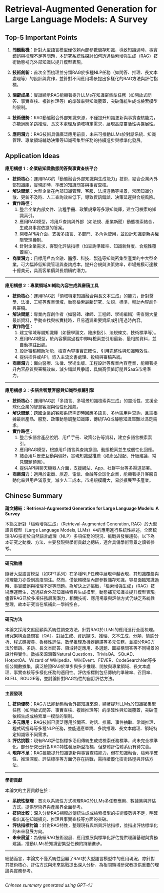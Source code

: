 # Retrieval-Augmented Generation for Large Language Models: A Survey

## Top-5 Important Points

1. **問題動機**：針對大型語言模型僅依賴內部參數儲存知識，導致知識過時、事實錯誤與推理不足等問題，本研究系統性探討如何透過檢索增強生成（RAG）技術動態補充外部知識以提升模型表現。

2. **技術創新**：首次全面梳理並分類RAG於多種NLP任務（如問答、推理、長文本處理等）的設計與實作，並針對不同應用場景提出多樣化的RAG方法與評估指標。

3. **關鍵成果**：實證顯示RAG能顯著提升LLMs在知識密集型任務（如開放式問答、事實查核、複雜推理等）的準確率與知識覆蓋，突破傳統生成或檢索模型的限制。

4. **技術優勢**：RAG動態融合外部知識來源，不僅提升知識更新與事實查核能力，亦能適應多跳推理、長文本處理及領域特定需求，展現高度靈活性與擴展性。

5. **應用潛力**：RAG技術具備廣泛應用前景，未來可推動LLMs於對話系統、知識管理、專業領域輔助決策等知識密集型任務的持續進步與標準化發展。

## Application Ideas

**應用構想 1：企業級知識動態問答與事實查核平台**  
- **技術核心**：運用RAG的「動態融合外部知識與生成能力」技術，結合企業內外部知識庫，實現即時、準確的知識問答與事實查核。
- **解決問題**：大型企業在內部知識管理、客服、法規遵循等場景，常因知識分散、更新不及時、人工查詢效率低下，導致資訊錯誤、決策延遲與合規風險。
- **實作路徑**：  
  1. 整合企業內部文件、流程手冊、政策規章等多源知識庫，建立可檢索的知識索引。  
  2. 應用RAG模型，將用戶查詢與外部（如法規、產業新聞）動態檢索結合，生成具事實依據的答案。  
  3. 開發API與介面，支援多語言、多部門、多角色使用，並設計知識更新與權限管理機制。  
  4. 針對企業需求，客製化評估指標（如查詢準確率、知識新鮮度、合規性覆蓋率）。  
- **商業潛力**：目標用戶為金融、醫療、科技、製造等知識密集型產業的中大型企業。可大幅降低知識管理與查詢成本，提升合規與決策效率，市場規模可達數十億美元，具高客單價與長期續約潛力。

---

**應用構想 2：專業領域AI輔助內容生成與審稿工具**  
- **技術核心**：運用RAG於「領域特定知識融合與長文本生成」的能力，針對醫學、法律、工程等專業領域，動態檢索最新研究、法規、標準，輔助內容創作與審稿。
- **解決問題**：專業內容創作者（如醫師、律師、工程師、學術編輯）需查閱大量最新資料，手動查找與核實耗時，且易遺漏重要資訊或引用過時內容。
- **實作路徑**：  
  1. 建立領域專屬知識庫（如醫學論文、臨床指引、法規條文、技術標準等）。  
  2. 應用RAG模型，於內容撰寫過程中即時檢索並引用最新、最相關資料，並自動標註出處。  
  3. 設計審稿輔助功能，檢查內容事實正確性、引用完整性與知識時效性。  
  4. 提供插件或API，嵌入主流文書處理、投稿與審稿系統。  
- **商業潛力**：面向醫療、法律、學術出版、工程設計等專業內容產業，能顯著提升內容品質與審稿效率，減少錯誤與爭議，具備高價值訂閱與SaaS市場潛力。

---

**應用構想 3：多語言智慧客服與知識型推薦引擎**  
- **技術核心**：運用RAG於「多語言、多場景知識檢索與生成」的靈活性，支援全球化企業的智慧客服與個性化推薦。
- **解決問題**：跨國企業的客服系統需即時回應多語言、多地區用戶查詢，且需根據最新產品、服務、政策動態調整知識庫，傳統FAQ或靜態知識庫難以滿足需求。
- **實作路徑**：  
  1. 整合多語言產品說明、用戶手冊、政策公告等資料，建立多語言檢索索引。  
  2. 應用RAG模型，根據用戶語言與查詢意圖，動態檢索並生成個性化回應。  
  3. 結合用戶歷史互動與偏好，實現知識型推薦（如產品搭配、升級建議、常見問題預測）。  
  4. 提供API與聊天機器人介面，支援網站、App、社群平台等多渠道部署。  
- **商業潛力**：適用於電商、旅遊、電信、金融等全球化企業，能顯著提升客服自動化率與用戶滿意度，減少人工成本，市場規模龐大，易於擴展至多產業。

## Chinese Summary

**論文總結：Retrieval-Augmented Generation for Large Language Models: A Survey**

本論文針對「檢索增強生成」（Retrieval-Augmented Generation, RAG）於大型語言模型（Large Language Models, LLMs）中的應用進行系統性綜述，全面梳理RAG技術於自然語言處理（NLP）多項任務的現況、挑戰與發展趨勢。以下為本研究之動機、方法、主要發現與學術貢獻之總結，適合具備學術背景之讀者參考。

---

**研究動機**

隨著大型語言模型（如GPT系列）在多種NLP任務中展現卓越表現，其知識覆蓋與推理能力亦受到高度關注。然而，僅依賴模型內部參數儲存知識，容易面臨知識過時、事實錯誤與推理不足等問題。為解決上述挑戰，「檢索增強生成」（RAG）技術應運而生，透過結合外部知識檢索與生成模型，動態補充知識並提升模型表現。儘管RAG已於多項任務展現潛力，相關技術、應用場景與評估方式仍缺乏系統性整理，故本研究旨在填補此一學術空白。

---

**研究方法**

本論文採用文獻回顧與系統性調查方法，針對RAG於LLMs的應用進行全面梳理。研究架構涵蓋問答（QA）、對話生成、資訊擷取、推理、文本生成、分類、情感分析、程式碼搜尋、魯棒性評估、數學推理及機器翻譯等多元任務，並細分RAG方法於單跳、多跳、長文本問答、領域特定應用、多選題、圖結構問答等不同場景的設計與實作。數據來源涵蓋Natural Questions、TriviaQA、SQuAD、HotpotQA、Wizard of Wikipedia、WikiEvent、FEVER、CodeSearchNet等多個公開數據集，廣泛驗證RAG於單步與多步推理、開放與專業領域、長文本處理、事實查核等多樣化任務的適用性。評估指標則包括傳統的準確率、召回率、BLEU、ROUGE等，並討論針對RAG特性的自訂評估方法。

---

**主要發現**

1. **技術優勢**：RAG方法能動態融合外部知識來源，顯著提升LLMs於知識密集型任務（如開放式問答、事實查核、複雜推理等）的準確性與知識覆蓋，突破僅依賴生成或檢索單一模型的限制。
2. **多元應用**：RAG技術已廣泛應用於問答、對話、推薦、事件抽取、常識推理、程式碼搜尋等多種NLP任務，並能適應單跳、多跳推理、長文本處理、領域特定知識等不同需求。
3. **評估挑戰**：現有RAG評估指標多沿用傳統生成或檢索任務標準，尚未完全標準化，部分研究已針對RAG特性發展新型指標，但整體評估體系仍有待完善。
4. **現存不足**：RAG雖能提升知識更新與事實查核能力，但在知識融合、檢索準確性、推理深度、評估標準等方面仍存在挑戰，需持續優化技術路徑與評估方法。

---

**學術貢獻**

本論文的主要貢獻在於：
- **系統性整理**：首次以系統性方式梳理RAG於LLMs多任務應用、數據集與評估方式，提供學術界與產業界全面參考。
- **技術比較**：深入分析RAG相較於傳統生成或檢索模型的技術優勢與不足，明確指出其在知識擴充、推理與事實查核等方面的突破。
- **評估指標討論**：針對RAG特性，整理現有與新興評估指標，並指出評估標準化的未來發展方向。
- **未來展望**：為後續RAG技術發展、應用擴展與標準化評估提供理論基礎與實務建議，推動LLMs於知識密集型任務的持續進步。

---

總結而言，本論文不僅系統性回顧了RAG於大型語言模型中的應用現況，亦針對其技術核心、評估方式與未來挑戰提出深入分析，為相關領域研究者提供重要的理論與實務參考。

---

*Chinese summary generated using GPT-4.1*